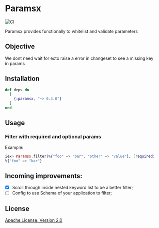 # Paramsx

![CI](https://github.com/BCecatto/Paramsx/workflows/CI/badge.svg?branch=master)

Paramsx provides functionally to whitelist and validate parameters

## Objective

We dont need wait for ecto raise a error in changeset to see a missing key in params

## Installation

```elixir
def deps do
  [
    {:paramsx, "~> 0.3.0"}
  ]
end
```
## Usage
### Filter with required and optional params

Example:
```elixir
iex> Paramsx.filter(%{"foo" => "bar", "other" => "value"}, [required: [:foo], optional: []])
%{"foo" => "bar"}
```

## Incoming improvements:
  - [x] Scroll through inside nested keyword list to be a better filter;
  - [ ] Config to use Schema of your application to filter;

## License
[Apache License, Version 2.0](LICENSE) 
